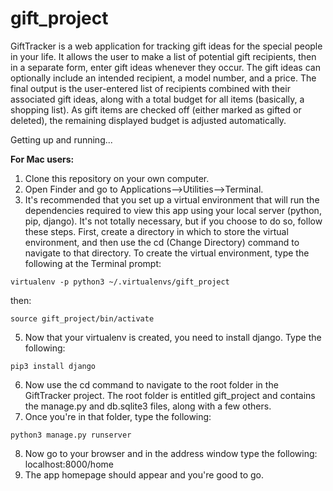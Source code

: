 # gift_project
GiftTracker is a web application for tracking gift ideas for the special people in your life. It allows the user to make a list of potential gift recipients, then in a separate form, enter gift ideas whenever they occur. The gift ideas can optionally include an intended recipient, a model number, and a price. The final output is the user-entered list of recipients combined with their associated gift ideas, along with a total budget for all items (basically, a shopping list). As gift items are checked off (either marked as gifted or deleted), the remaining displayed budget is adjusted automatically.

Getting up and running...

**For Mac users:**

1) Clone this repository on your own computer.
2) Open Finder and go to Applications-->Utilities-->Terminal.
3) It's recommended that you set up a virtual environment that will run the dependencies required to view this app using your local server (python, pip, django). It's not totally necessary, but if you choose to do so, follow these steps. First, create a directory in which to store the virtual environment, and then use the cd (Change Directory) command to navigate to that directory. To create the virtual environment, type the following at the Terminal prompt:

`virtualenv -p python3 ~/.virtualenvs/gift_project`

then:

`source gift_project/bin/activate`

5) Now that your virtualenv is created, you need to install django. Type the following:

`pip3 install django`

6) Now use the cd command to navigate to the root folder in the GiftTracker project. The root folder is entitled gift_project and contains the manage.py and db.sqlite3 files, along with a few others.
7) Once you're in that folder, type the following:

`python3 manage.py runserver`

8) Now go to your browser and in the address window type the following: localhost:8000/home
9) The app homepage should appear and you're good to go.
